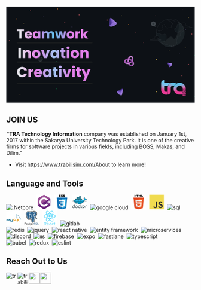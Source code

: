 ![örnek banner](https://github.com/TRA-Tech/.github/blob/main/readme.png)

## JOIN US

**"TRA Technology Information** company was established on January 1st, 2017 within the Sakarya University Technology Park. It is one of the creative firms for software projects in various fields, including BOSS, Makas, and Dilim." 

- Visit https://www.trabilisim.com/About to learn more! 


## Language and Tools 

<img src="https://upload.wikimedia.org/wikipedia/commons/thumb/e/ee/.NET_Core_Logo.svg/1200px-.NET_Core_Logo.svg.png" title=".Netcore" alt=".Netcore" width="40" height="40"/>&nbsp;
<img src="https://raw.githubusercontent.com/devicons/devicon/master/icons/csharp/csharp-original.svg" title="csharp" alt="csharp" width="40" height="40"/>&nbsp;
<img src="https://raw.githubusercontent.com/devicons/devicon/master/icons/css3/css3-original-wordmark.svg" title="css3" alt="css3" width="40" height="40"/>&nbsp;
<img src="https://raw.githubusercontent.com/devicons/devicon/master/icons/docker/docker-original-wordmark.svg" title="docker" alt="docker" width="40" height="40"/>&nbsp;
<img src="https://www.vectorlogo.zone/logos/google_cloud/google_cloud-icon.svg" title="google cloud" alt="google cloud" width="40" height="40"/>&nbsp;
<img src="https://raw.githubusercontent.com/devicons/devicon/master/icons/html5/html5-original-wordmark.svg" title="html5" alt="html5" width="40" height="40"/>&nbsp;
<img src="https://raw.githubusercontent.com/devicons/devicon/master/icons/javascript/javascript-original.svg" title="javascript" alt="javascript" width="40" height="40"/>&nbsp;
<img src="https://www.svgrepo.com/show/303229/microsoft-sql-server-logo.svg" title="sql" alt="sql" width="40" height="40"/>&nbsp;
<img src="https://raw.githubusercontent.com/devicons/devicon/master/icons/mysql/mysql-original-wordmark.svg" title="mysql" alt="mysql" width="40" height="40"/>&nbsp;
<img src="https://raw.githubusercontent.com/devicons/devicon/master/icons/postgresql/postgresql-original-wordmark.svg" title="postgresql" alt="postgresql" width="40" height="40"/>&nbsp;
<img src="https://raw.githubusercontent.com/devicons/devicon/master/icons/react/react-original-wordmark.svg" title="react" alt="react" width="40" height="40"/>&nbsp;
<img src="https://cdn4.iconfinder.com/data/icons/logos-and-brands/512/144_Gitlab_logo_logos-512.png" title="gitlab" alt="gitlab" width="40" height="40"/>&nbsp;
<br />
<img src="https://www.svgrepo.com/show/303460/redis-logo.svg" alt="redis" width="40" height="40"/>&nbsp;
<img src="https://cdn.worldvectorlogo.com/logos/jquery-4.svg" title="jquery" alt="jquery" width="40" height="40"/>&nbsp;
<img src="https://cdn.freebiesupply.com/logos/thumbs/2x/react-1-logo.png" alt="react native" width="50" height="40"/>&nbsp;
<img src="https://cdn.discordapp.com/attachments/1022047022854975500/1080024077248516126/w1gcDbqNKd8ShnNpj3onXc7S4Wi3g6HmxaGCPn3J7lkarfAteRjQOTwswq3RlWmZrdKeuuBrDuagDrrgaw7moA664GsO5qAOuuBrDuagDrrgaw7moA664GsO5qAOuuBrDuagDrrgaw7moA664GsO5qAOuuBrDuagDrrgaw7moA664GsO5qAOuuBrDuagDrLtTHTtzUMd6t6AAAAAElFTkSuQmCC.png" title="entity framework" alt="entity framework" width="40" height="40"/>&nbsp;
<img src="https://miro.medium.com/max/1024/0*FiZBsN6fu2FuH7nw.png" title="microservices" alt="microservices" width="70" height="50"/>&nbsp;
<img src="https://assets-global.website-files.com/6257adef93867e50d84d30e2/636e0a6a49cf127bf92de1e2_icon_clyde_blurple_RGB.png" title="discord" alt="discord" width="40" height="30"/>&nbsp;
<img src="https://media.discordapp.net/attachments/1022047022854975500/1080020940613746688/1GIZ7fHIGAAAAAAAAAAAAAAAAAAAAAAAAAAAAAAAAAAAAAICvv1ARsEdZ76nbAAAAAElFTkSuQmCC.png" title="ııs" alt="ııs" width="50" height="40"/>&nbsp;
<img src="https://firebase.google.com/static/downloads/brand-guidelines/PNG/logo-standard.png" title="firebase" alt="firebase" width="80" height="40"/>&nbsp;
<img src="https://cdn.discordapp.com/attachments/1017066078557442129/1080040450544631838/profile.png" title="expo" alt="expo" width="40" height="40"/>&nbsp;
<img src="https://seeklogo.com/images/F/fastlane-logo-6CA0B0B428-seeklogo.com.png" title="fastlane" alt="fastlane" width="40" height="40"/>&nbsp;
<img src="https://cdn.discordapp.com/attachments/1017066078557442129/1080040681080373369/1200px-Typescript_logo_2020.png" title="typescript" alt="typescript" width="40" height="40"/>&nbsp;
<br />
<img src="https://upload.wikimedia.org/wikipedia/commons/thumb/0/02/Babel_Logo.svg/1280px-Babel_Logo.svg.png" title="babel" alt="babel" width="60" height="30"/>&nbsp;
<img src="https://cdn.worldvectorlogo.com/logos/redux.svg" title="redux" alt="redux" width="40" height="40"/>&nbsp;
<img src="https://upload.wikimedia.org/wikipedia/commons/thumb/e/e3/ESLint_logo.svg/1200px-ESLint_logo.svg.png" title="eslint" alt="eslint" width="50" height="40"/>&nbsp;



## Reach Out to Us
<div style="gap:10px">
<a href="https://www.linkedin.com/company/trabilisim/" target="blank"><img align="left" src="https://raw.githubusercontent.com/rahuldkjain/github-profile-readme-generator/master/src/images/icons/Social/linked-in-alt.svg" alt="trabilisim" height="20" width="30" /></a>
</p>

<a href="https://www.instagram.com/trabilisim/" target="blank"><img align="left" src="https://cdn-icons-png.flaticon.com/512/174/174855.png" alt="trabilisim" height="30" width="30" /></a>
</p>

<a href="https://twitter.com/trabilisim" target="blank"><img align="left" src="https://cdn-icons-png.flaticon.com/512/733/733579.png" height="30" width="30" /></a>
</p>

<a href="https://www.facebook.com/trabilisim" target="blank"><img align="left" src="https://cdn-icons-png.flaticon.com/512/5968/5968764.png" height="30" width="30" /></a>
</p>
</div>
